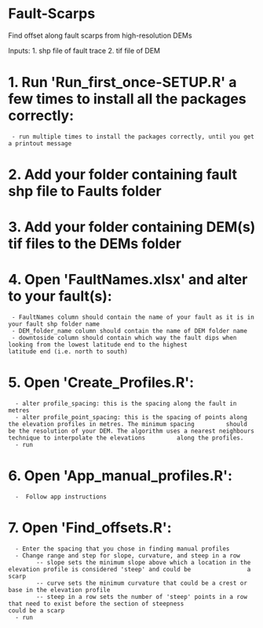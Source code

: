 # Fault-Scarps
Find offset along fault scarps from high-resolution DEMs

Inputs: 
      1. shp file of fault trace
      2. tif file of DEM
      
# 1.  Run 'Run_first_once-SETUP.R' a few times to install all the packages correctly:
     - run multiple times to install the packages correctly, until you get a printout message 

# 2.  Add your folder containing fault shp file to Faults folder

# 3.  Add your folder containing DEM(s) tif files to the DEMs folder

# 4.  Open 'FaultNames.xlsx' and alter to your fault(s):
     - FaultNames column should contain the name of your fault as it is in your fault shp folder name
     - DEM_folder_name column should contain the name of DEM folder name
     - downtoside column should contain which way the fault dips when looking from the lowest latitude end to the highest            latitude end (i.e. north to south)

# 5.  Open 'Create_Profiles.R':
      - alter profile_spacing: this is the spacing along the fault in metres
      - alter profile_point_spacing: this is the spacing of points along the elevation profiles in metres. The minimum spacing         should be the resolution of your DEM. The algorithm uses a nearest neighbours technique to interpolate the elevations         along the profiles. 
      - run 
      
# 6.  Open 'App_manual_profiles.R':
      -  Follow app instructions

# 7.  Open 'Find_offsets.R':
      - Enter the spacing that you chose in finding manual profiles
      - Change range and step for slope, curvature, and steep in a row 
            -- slope sets the minimum slope above which a location in the elevation profile is considered 'steep' and could be                a scarp
            -- curve sets the minimum curvature that could be a crest or base in the elevation profile
            -- steep in a row sets the number of 'steep' points in a row that need to exist before the section of steepness                  could be a scarp
      - run
      

